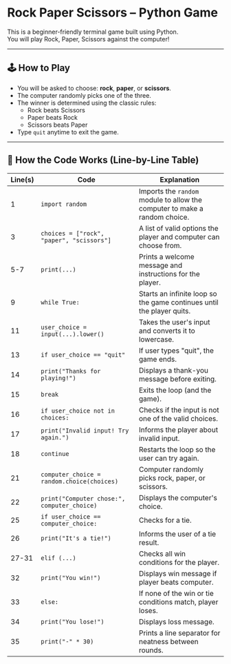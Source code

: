 # Rock Paper Scissors – Python Game

This is a beginner-friendly terminal game built using Python.  
You will play Rock, Paper, Scissors against the computer!

---

## 🕹️ How to Play

- You will be asked to choose: **rock**, **paper**, or **scissors**.
- The computer randomly picks one of the three.
- The winner is determined using the classic rules:
  - Rock beats Scissors
  - Paper beats Rock
  - Scissors beats Paper
- Type `quit` anytime to exit the game.

---




## 🧠 How the Code Works (Line-by-Line Table)

| Line(s) | Code | Explanation |
|--------|------|-------------|
| 1 | `import random` | Imports the `random` module to allow the computer to make a random choice. |
| 3 | `choices = ["rock", "paper", "scissors"]` | A list of valid options the player and computer can choose from. |
| 5-7 | `print(...)` | Prints a welcome message and instructions for the player. |
| 9 | `while True:` | Starts an infinite loop so the game continues until the player quits. |
| 11 | `user_choice = input(...).lower()` | Takes the user's input and converts it to lowercase. |
| 13 | `if user_choice == "quit"` | If user types "quit", the game ends. |
| 14 | `print("Thanks for playing!")` | Displays a thank-you message before exiting. |
| 15 | `break` | Exits the loop (and the game). |
| 16 | `if user_choice not in choices:` | Checks if the input is not one of the valid choices. |
| 17 | `print("Invalid input! Try again.")` | Informs the player about invalid input. |
| 18 | `continue` | Restarts the loop so the user can try again. |
| 21 | `computer_choice = random.choice(choices)` | Computer randomly picks rock, paper, or scissors. |
| 22 | `print("Computer chose:", computer_choice)` | Displays the computer's choice. |
| 25 | `if user_choice == computer_choice:` | Checks for a tie. |
| 26 | `print("It's a tie!")` | Informs the user of a tie result. |
| 27-31 | `elif (...)` | Checks all win conditions for the player. |
| 32 | `print("You win!")` | Displays win message if player beats computer. |
| 33 | `else:` | If none of the win or tie conditions match, player loses. |
| 34 | `print("You lose!")` | Displays loss message. |
| 35 | `print("-" * 30)` | Prints a line separator for neatness between rounds. |
